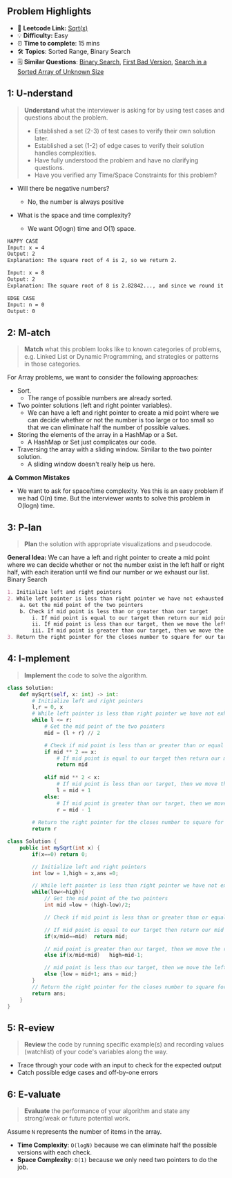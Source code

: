 ## Problem Highlights

* 🔗 **Leetcode Link:** [Sqrt(x)](https://leetcode.com/problems/sqrtx/)
* 💡 **Difficulty:** Easy
* ⏰ **Time to complete**: 15 mins
* 🛠️ **Topics**: Sorted Range, Binary Search 
* 🗒️ **Similar Questions**: [Binary Search](https://leetcode.com/problems/binary-search/), [First Bad Version](https://leetcode.com/problems/first-bad-version/), [Search in a Sorted Array of Unknown Size](https://leetcode.com/problems/search-in-a-sorted-array-of-unknown-size/)
    
## 1: U-nderstand
 
> **Understand** what the interviewer is asking for by using test cases and questions about the problem.
> 
> - Established a set (2-3) of test cases to verify their own solution later.
> - Established a set (1-2) of edge cases to verify their solution handles complexities.
> - Have fully understood the problem and have no clarifying questions.
> - Have you verified any Time/Space Constraints for this problem?

- Will there be negative numbers?
    - No, the number is always positive 

- What is the space and time complexity?
    - We want O(logn) time and O(1) space. 


```markdown
HAPPY CASE
Input: x = 4
Output: 2
Explanation: The square root of 4 is 2, so we return 2.

Input: x = 8
Output: 2
Explanation: The square root of 8 is 2.82842..., and since we round it down to the nearest integer, 2 is returned.

EDGE CASE
Input: n = 0
Output: 0
```   
    
## 2: M-atch

<!-- See https://docs.google.com/document/d/1hYT1hoOJ6pFIt8A5q-PIZmYP7pB4WqlzyUJgFx9x2mY/edit#heading=h.ya2de4n4zsds for list of algorithms based on question type-->

> **Match** what this problem looks like to known categories of problems, e.g. Linked List or Dynamic Programming, and strategies or patterns in those categories.

For Array problems, we want to consider the following approaches:

- Sort. 
    - The range of possible numbers are already sorted.
- Two pointer solutions (left and right pointer variables). 
    - We can have a left and right pointer to create a mid point where we can decide whether or not the number is too large or too small so that we can eliminate half the number of possible values.
- Storing the elements of the array in a HashMap or a Set. 
    - A HashMap or Set just complicates our code.
- Traversing the array with a sliding window. Similar to the two pointer solution. 
    - A sliding window doesn't really help us here.

**⚠️ Common Mistakes**

* We want to ask for space/time complexity. Yes this is an easy problem if we had O(n) time. But the interviewer wants to solve this problem in O(logn) time.


## 3: P-lan

> **Plan** the solution with appropriate visualizations and pseudocode.

**General Idea:** We can have a left and right pointer to create a mid point where we can decide whether or not the number exist in the left half or right half, with each iteration until we find our number or we exhaust our list. Binary Search


```markdown
1. Initialize left and right pointers
2. While left pointer is less than right pointer we have not exhausted the possible numbers
    a. Get the mid point of the two pointers 
    b. Check if mid point is less than or greater than our target
        i. If mid point is equal to our target then return our mid point
        ii. If mid point is less than our target, then we move the left pointer up to mid point + 1, because everything left of the mid point would be even further away from our target.
        iii. If mid point is greater than our target, then we move the right pointer down to mid point - 1, because everything to the right of mid point is invalid. 
3. Return the right pointer for the closes number to square for our target as it is the last remaining valid number.
```

## 4: I-mplement

> **Implement** the code to solve the algorithm.

```python
class Solution:
    def mySqrt(self, x: int) -> int:
        # Initialize left and right pointers
        l,r = 0, x
        # While left pointer is less than right pointer we have not exhausted the possible numbers
        while l <= r:
            # Get the mid point of the two pointers 
            mid = (l + r) // 2

            # Check if mid point is less than or greater than or equal to our target
            if mid ** 2 == x:
                # If mid point is equal to our target then return our mid point
                return mid
            
            elif mid ** 2 < x:
                # If mid point is less than our target, then we move the left pointer up to mid point + 1, because everything left of the mid point would be even further away from our target
                l = mid + 1
            else:
                # If mid point is greater than our target, then we move the right pointer down to mid point - 1, because everything to the right of mid point is invalid. 
                r = mid - 1
                
        # Return the right pointer for the closes number to square for our target as it is the last remaining valid number.
        return r
```
```java
class Solution {
    public int mySqrt(int x) {
        if(x==0) return 0;

        // Initialize left and right pointers
        int low = 1,high = x,ans =0;

        // While left pointer is less than right pointer we have not exhausted the possible numbers
        while(low<=high){
            // Get the mid point of the two pointers
            int mid =low + (high-low)/2;

            // Check if mid point is less than or greater than or equal to our target and instead of mid*mid we are giving x/mid to tackle overflow of integer range when multiplying with bigger numbers

            // If mid point is equal to our target then return our mid point
            if(x/mid==mid)  return mid;

            // mid point is greater than our target, then we move the right pointer down to mid point - 1, because everything to the right of mid point is invalid. 
            else if(x/mid<mid)   high=mid-1;

            // mid point is less than our target, then we move the left pointer up to mid point + 1, because everything left of the mid point would be even further away from our target
            else {low = mid+1; ans = mid;}
        }
        // Return the right pointer for the closes number to square for our target as it is the last remaining valid number.
        return ans;
    }
}
```
    
## 5: R-eview

> **Review** the code by running specific example(s) and recording values (watchlist) of your code's variables along the way.

- Trace through your code with an input to check for the expected output
- Catch possible edge cases and off-by-one errors

## 6: E-valuate

> **Evaluate** the performance of your algorithm and state any strong/weak or future potential work.

Assume `N` represents the number of items in the array.

* **Time Complexity**: `O(logN)` because we can eliminate half the possible versions with each check.
* **Space Complexity**: `O(1)` because we only need two pointers to do the job.
